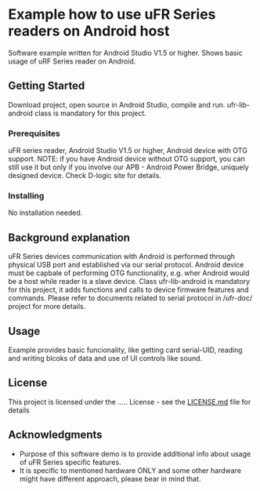 # Example how to use uFR Series readers on Android host 

Software example written for Android Studio V1.5 or higher. Shows basic usage of uRF Series reader on Android.


## Getting Started

Download project, open source in Android Studio, compile and run.
ufr-lib-android class is mandatory for this project.

### Prerequisites

uFR series reader, Android Studio V1.5 or higher, Android device with OTG support.
NOTE: if you have Android device without OTG support, you can still use it but only if you involve our APB - Android Power Bridge, uniquely designed device. Check D-logic site for details.  

### Installing

No installation needed. 


## Background explanation

uFR Series devices communication with Android is performed through physical USB port and established via our serial protocol. Android device must be capbale of performing OTG functionality, e.g. wher Android would be a host while reader is a slave device.
Class ufr-lib-android is mandatory for this project, it adds functions and calls to device firmware features and commands.
Please refer to documents related to serial protocol in /ufr-doc/ project for more details.  

## Usage

Example provides basic funcionality, like getting card serial-UID, reading and writing blcoks of data and use of UI controls like sound.
 

## License

This project is licensed under the ..... License - see the [LICENSE.md](LICENSE.md) file for details

## Acknowledgments

* Purpose of this software demo is to provide additional info about usage of uFR Series specific features.
* It is specific to mentioned hardware ONLY and some other hardware might have different approach, please bear in mind that.  



